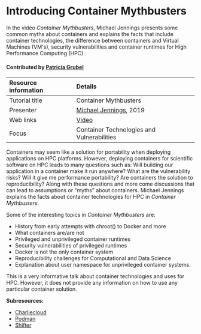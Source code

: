 

# Introducing Container Mythbusters

In the video *Container Mythbusters*, Michael Jennings presents some common
myths about containers and explains the facts that include container
technologies, the difference between containers and Virtual Machines (VM's),
security vulnerabilities and container runtimes for High Performance Computing
(HPC).

#### Contributed by [Patricia  Grubel](https://github.com/pagrubel)

Resource information | Details 
:--- | :--- 
Tutorial title  | Container Mythbusters 
Presenter | [Michael Jennings](https://github.com/mej), 2019
Web links | [Video](https://www.youtube.com/watch?v=FFyXdgWXD3A&feature=youtu.be)
Focus | Container Technologies and Vulnerabilities

Containers may seem like a solution for portability when deploying applications
on HPC platforms. However, deploying containers
for scientific software on HPC leads to many questions such as: Will building
our application in a container make it run anywhere?  What are the
vulnerability risks? Will it give me performance portability? Are containers
the solution to reproducibility?  Along with these questions and more come
discussions that can lead to assumptions or "myths" about containers.  Michael
Jennings explains the facts about container technologies for HPC in *Container
Mythbusters*.

Some of the interesting topics in *Container Mythbusters* are:

 - History from early attempts with chroot() to Docker and more
 - What containers are/are not
 - Privileged and unprivileged container runtimes
 - Security vulnerabilities of privileged runtimes
 - Docker is not the only container system
 - Reproducibility challenges for Computational and Data Science
 - Explanation about user namespace for unprivileged container systems.
 
 
This is a very informative talk about container technologies and uses for HPC.
However, it does not provide any information on how to use any particular
container solution.

**Subresources:**
- [Charliecloud](https://hpc.github.io/charliecloud/)
- [Podman](https://podman.io/)
- [Shifter](https://www.nersc.gov/research-and-development/user-defined-images/)
<!---
Publish: yes
Categories: Development, Reliability, Performance
Topics: Release and Deployment, Performance Portability, Reproducibility 
Level: 
Prerequisites: defaults
Aggregate: none
Review: LA-UR-19-30997
--->